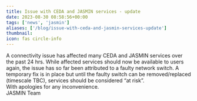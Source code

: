 ```yaml
---
title: Issue with CEDA and JASMIN services - update
date: 2023-08-30 08:58:56+00:00
tags: ['news', 'jasmin']
aliases: ['/blog/issue-with-ceda-and-jasmin-services-update']
thumbnail: 
icon: fas circle-info
---
```


A connectivity issue has affected many CEDA and JASMIN services over the past 24 hrs. While affected services should now be available to users again, the issue has so far been attributed to a faulty network switch. A temporary fix is in place but until the faulty switch can be removed/replaced (timescale TBC), services should be considered “at risk”.  
With apologies for any inconvenience.  
JASMIN Team


